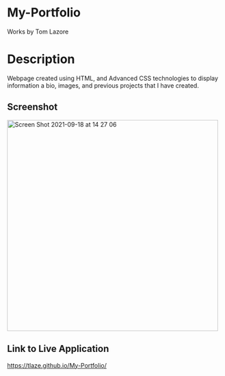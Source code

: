 # My-Portfolio

Works by Tom Lazore

# Description

Webpage created using HTML, and Advanced CSS technologies to display information a bio, images, and previous projects that I have created.

##  Screenshot

<img width="493" alt="Screen Shot 2021-09-18 at 14 27 06" src="https://user-images.githubusercontent.com/47471193/133900455-7a115533-f5df-4a2a-9b98-9e6b22661ed0.png">

## Link to Live Application

https://tlaze.github.io/My-Portfolio/

